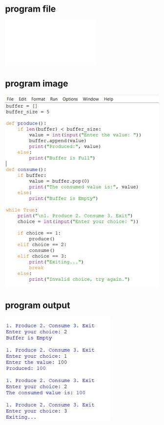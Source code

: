 # program file
![program file](producer-consumer.py)

# program image
![program image](producer-consumer-0529.py.png.jpg)

# program output
![program output](producer-consumer-output_0529.png.jpg)

